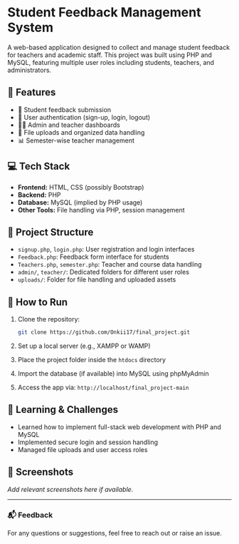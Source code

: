 
# Student Feedback Management System

A web-based application designed to collect and manage student feedback for teachers and academic staff. This project was built using PHP and MySQL, featuring multiple user roles including students, teachers, and administrators.

## 📌 Features

- 📝 Student feedback submission
- 🔐 User authentication (sign-up, login, logout)
- 👨‍🏫 Admin and teacher dashboards
- 📁 File uploads and organized data handling
- 📊 Semester-wise teacher management

## 💻 Tech Stack

- **Frontend:** HTML, CSS (possibly Bootstrap)
- **Backend:** PHP
- **Database:** MySQL (implied by PHP usage)
- **Other Tools:** File handling via PHP, session management

## 📂 Project Structure

- `signup.php`, `login.php`: User registration and login interfaces
- `Feedback.php`: Feedback form interface for students
- `Teachers.php`, `semester.php`: Teacher and course data handling
- `admin/`, `teacher/`: Dedicated folders for different user roles
- `uploads/`: Folder for file handling and uploaded assets

## 🚀 How to Run

1. Clone the repository:
   ```bash
   git clone https://github.com/Onkii17/final_project.git
   ```

2. Set up a local server (e.g., XAMPP or WAMP)

3. Place the project folder inside the `htdocs` directory

4. Import the database (if available) into MySQL using phpMyAdmin

5. Access the app via: `http://localhost/final_project-main`

## 🧠 Learning & Challenges

- Learned how to implement full-stack web development with PHP and MySQL
- Implemented secure login and session handling
- Managed file uploads and user access roles

## 📸 Screenshots

_Add relevant screenshots here if available._

---

### 📬 Feedback

For any questions or suggestions, feel free to reach out or raise an issue.

